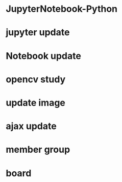 # JupyterNotebook-Python
# jupyter update
# Notebook update
# opencv study
# update image
# ajax update
# member group
# board
